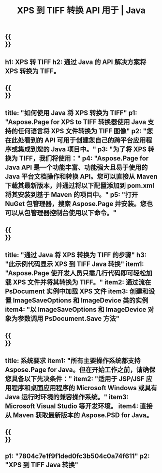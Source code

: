 ﻿---
translation: true
template: /_templates/_conversion-child-java.md
title: XPS 到 TIFF 转换 API 用于 | Java
url: /java/conversion/xps-to-tiff/
description: XPS 格式到 TIFF 文件的示例 Java 转换代码。使用此示例代码在任何基于 Web 或桌面 Java 的应用程序中将 XPS 转换为 TIFF。
informat: XPS
outformat: TIFF
otherformats: EPS PS
---

{{<section banner>}}
---
h1: XPS 转 TIFF
h2: 通过 Java 的 API 解决方案将 XPS 转换为 TIFF。
---

{{<section overview>}}
---
title: "如何使用 Java 将 XPS 转换为 TIFF"
p1: "Aspose.Page for XPS to TIFF 转换器使用 Java 支持的任何语言将 XPS 文件转换为 TIFF 图像"
p2: "您在此处看到的 API 可用于创建您自己的跨平台应用程序或集成到您的 Java 项目中。"
p3: "为了将 XPS 转换为 TIFF，我们将使用："
p4: "Aspose.Page for Java API 是一个功能丰富、功能强大且易于使用的 Java 平台文档操作和转换 API。您可以直接从 Maven 下载其最新版本，并通过将以下配置添加到 pom.xml 将其安装到基于 Maven 的项目中。"
p5: "打开 NuGet 包管理器，搜索 Aspose.Page 并安装。您也可以从包管理器控制台使用以下命令。"
---

{{<section feature1>}}
---
title: "通过 Java 将 XPS 转换为 TIFF 的步骤"
h3: "此示例代码显示 XPS 到 TIFF Java 转换"
item1: "Aspose.Page 使开发人员只需几行代码即可轻松加载 XPS 文件并将其转换为 TIFF。"
item2: 通过流在 PsDocument 实例中加载 XPS 文件
item3: 创建和设置 ImageSaveOptions 和 ImageDevice 类的实例
item4: "以 ImageSaveOptions 和 ImageDevice 对象为参数调用 PsDocument.Save 方法"
---

{{<section feature2>}}
---
title: 系统要求
item1: "所有主要操作系统都支持 Aspose.Page for Java。但在开始工作之前，请确保您具备以下先决条件："
item2: "适用于 JSP/JSF 应用程序和桌面应用程序的 Microsoft Windows 或具有 Java 运行时环境的兼容操作系统。"
item3: Microsoft Visual Studio 等开发环境。
item4: 直接从 Maven 获取最新版本的 Aspose.PSD for Java。
---

{{<section gist>}}
---
p1: "7804c7e1f9f1ded0fc3b504c0a74f611"
p2: "XPS 到 TIFF Java 转换"
---

